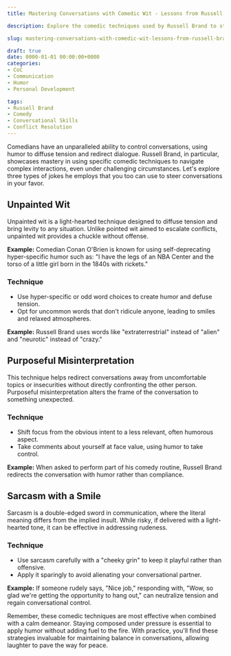 ```yaml
---
title: Mastering Conversations with Comedic Wit - Lessons from Russell Brand

description: Explore the comedic techniques used by Russell Brand to steer challenging conversations and learn how you can apply them in everyday life to maintain control and diffuse tension.

slug: mastering-conversations-with-comedic-wit-lessons-from-russell-brand

draft: true
date: 0000-01-01 00:00:00+0000
categories:
- CoC
- Communication
- Humor
- Personal Development

tags:
- Russell Brand
- Comedy
- Conversational Skills
- Conflict Resolution
---
```


Comedians have an unparalleled ability to control conversations, using humor to diffuse tension and redirect dialogue. Russell Brand, in particular, showcases mastery in using specific comedic techniques to navigate complex interactions, even under challenging circumstances. Let's explore three types of jokes he employs that you too can use to steer conversations in your favor.

## Unpainted Wit

Unpainted wit is a light-hearted technique designed to diffuse tension and bring levity to any situation. Unlike pointed wit aimed to escalate conflicts, unpainted wit provides a chuckle without offense.

**Example:** Comedian Conan O'Brien is known for using self-deprecating hyper-specific humor such as: "I have the legs of an NBA Center and the torso of a little girl born in the 1840s with rickets."

### Technique

- Use hyper-specific or odd word choices to create humor and defuse tension.
- Opt for uncommon words that don't ridicule anyone, leading to smiles and relaxed atmospheres.

**Example:** Russell Brand uses words like "extraterrestrial" instead of "alien" and "neurotic" instead of "crazy."

## Purposeful Misinterpretation

This technique helps redirect conversations away from uncomfortable topics or insecurities without directly confronting the other person. Purposeful misinterpretation alters the frame of the conversation to something unexpected.

### Technique

- Shift focus from the obvious intent to a less relevant, often humorous aspect.
- Take comments about yourself at face value, using humor to take control.

**Example:** When asked to perform part of his comedy routine, Russell Brand redirects the conversation with humor rather than compliance.

## Sarcasm with a Smile

Sarcasm is a double-edged sword in communication, where the literal meaning differs from the implied insult. While risky, if delivered with a light-hearted tone, it can be effective in addressing rudeness.

### Technique

- Use sarcasm carefully with a "cheeky grin" to keep it playful rather than offensive.
- Apply it sparingly to avoid alienating your conversational partner.

**Example:** If someone rudely says, "Nice job," responding with, "Wow, so glad we're getting the opportunity to hang out," can neutralize tension and regain conversational control.

Remember, these comedic techniques are most effective when combined with a calm demeanor. Staying composed under pressure is essential to apply humor without adding fuel to the fire. With practice, you'll find these strategies invaluable for maintaining balance in conversations, allowing laughter to pave the way for peace.
